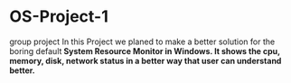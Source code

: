 # OS-Project-1
group project
In this Project we planed to make a better solution for the boring default<b> System Resource Monitor in Windows<b>.
It shows  the cpu, memory, disk, network status in a better way that user can understand better.
 
